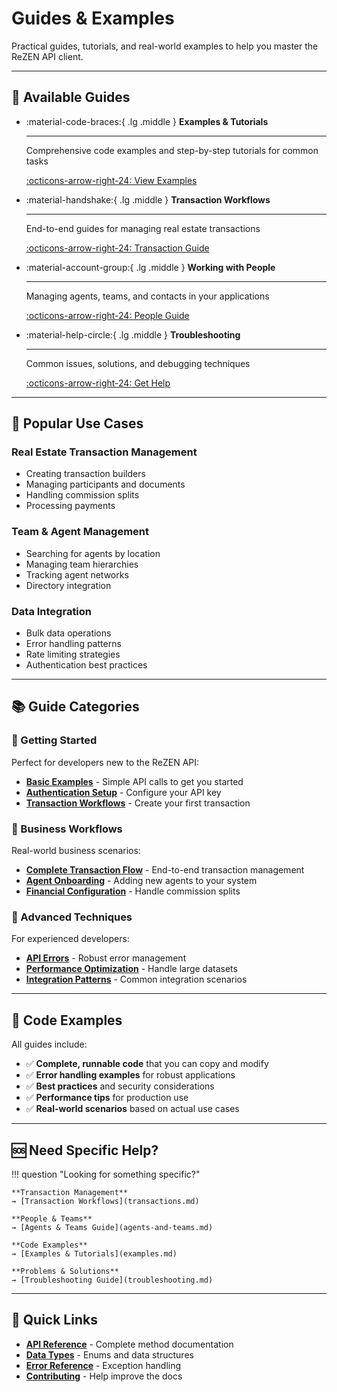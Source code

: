 # Guides & Examples

Practical guides, tutorials, and real-world examples to help you master the ReZEN API client.

---

## 🎯 Available Guides

<div class="grid cards" markdown>

-   :material-code-braces:{ .lg .middle } **Examples & Tutorials**

    ---

    Comprehensive code examples and step-by-step tutorials for common tasks

    [:octicons-arrow-right-24: View Examples](examples.md)

-   :material-handshake:{ .lg .middle } **Transaction Workflows**

    ---

    End-to-end guides for managing real estate transactions

    [:octicons-arrow-right-24: Transaction Guide](transactions.md)

-   :material-account-group:{ .lg .middle } **Working with People**

    ---

    Managing agents, teams, and contacts in your applications

    [:octicons-arrow-right-24: People Guide](agents-and-teams.md)

-   :material-help-circle:{ .lg .middle } **Troubleshooting**

    ---

    Common issues, solutions, and debugging techniques

    [:octicons-arrow-right-24: Get Help](troubleshooting.md)

</div>

---

## 🚀 Popular Use Cases

### **Real Estate Transaction Management**
- Creating transaction builders
- Managing participants and documents
- Handling commission splits
- Processing payments

### **Team & Agent Management**
- Searching for agents by location
- Managing team hierarchies
- Tracking agent networks
- Directory integration

### **Data Integration**
- Bulk data operations
- Error handling patterns
- Rate limiting strategies
- Authentication best practices

---

## 📚 Guide Categories

### **🏁 Getting Started**
Perfect for developers new to the ReZEN API:

- **[Basic Examples](examples.md#basic-examples)** - Simple API calls to get you started
- **[Authentication Setup](../getting-started/authentication.md)** - Configure your API key
- **[Transaction Workflows](examples.md#transaction-workflows)** - Create your first transaction

### **💼 Business Workflows**
Real-world business scenarios:

- **[Complete Transaction Flow](transactions.md)** - End-to-end transaction management
- **[Agent Onboarding](agents-and-teams.md)** - Adding new agents to your system
- **[Financial Configuration](transactions.md#phase-3-financial-configuration)** - Handle commission splits

### **🔧 Advanced Techniques**
For experienced developers:

- **[API Errors](troubleshooting.md#api-errors)** - Robust error management
- **[Performance Optimization](troubleshooting.md#performance-problems)** - Handle large datasets
- **[Integration Patterns](examples.md#integration-patterns)** - Common integration scenarios

---

## 🎨 Code Examples

All guides include:

- ✅ **Complete, runnable code** that you can copy and modify
- ✅ **Error handling examples** for robust applications
- ✅ **Best practices** and security considerations
- ✅ **Performance tips** for production use
- ✅ **Real-world scenarios** based on actual use cases

---

## 🆘 Need Specific Help?

!!! question "Looking for something specific?"

    **Transaction Management**
    → [Transaction Workflows](transactions.md)

    **People & Teams**
    → [Agents & Teams Guide](agents-and-teams.md)

    **Code Examples**
    → [Examples & Tutorials](examples.md)

    **Problems & Solutions**
    → [Troubleshooting Guide](troubleshooting.md)

---

## 🔗 Quick Links

- **[API Reference](../api/index.md)** - Complete method documentation
- **[Data Types](../reference/data-types.md)** - Enums and data structures
- **[Error Reference](../reference/exceptions.md)** - Exception handling
- **[Contributing](../development/contributing.md)** - Help improve the docs
